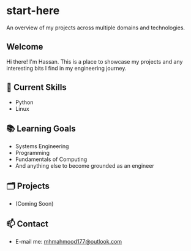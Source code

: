 # start-here
An overview of my projects across multiple domains and technologies.

## Welcome
Hi there! I'm Hassan. This is a place to showcase my projects and any interesting bits I find in my engineering journey.

## 🚀 Current Skills
- Python
- Linux

## 📚 Learning Goals
- Systems Engineering
- Programming
- Fundamentals of Computing
- And anything else to become grounded as an engineer

## 🗂️  Projects
- (Coming Soon)

## 📫 Contact
- E-mail me: mhmahmood177@outlook.com
